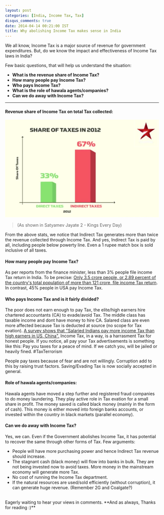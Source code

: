 ```yaml
---
layout: post
categories: [India, Income Tax, Tax]
disqus_comments: true
date: 2014-04-14 00:21:00 IST
title: Why abolishing Income Tax makes sense in India
---
```


We all know, Income Tax is a major source of revenue for government expenditures. But, do we know the impact and effectiveness of Income Tax laws in India?

Few basic questions, that will help us understand the situation:

- **What is the revenue share of Income Tax?**
- **How many people pay Income Tax?**
- **Who pays Income Tax?**
- **What is the role of hawala agents/companies?**
- **Can we do away with Income Tax?**

---

#### Revenue share of Income Tax on total Tax collected:

![Income Tax Share](/res/posts/why-abolishing-income-tax-makes-sense-in-india/income-tax-share.png)
> (As shown in Satyamev Jayate 2 - Kings Every Day)

From the above stats, we notice that Indirect Tax generates more than twice the revenue collected through Income Tax. And yes, Indirect Tax is paid by all, including people below powerty line. Even a 1 rupee match box is sold inclusive of all taxes.

#### How many people pay Income Tax?

As per reports from the finance minister, less than 3% people file income Tax return in India. To be precise: [Only 3.5 crore people, or 2.89 percent of the country's total population of more than 121 crore, file income Tax return](http://www.deccanherald.com/content/299566/less-3-percent-file-income.html). In contrast, 45% people in USA pay Income Tax.

#### Who pays Income Tax and is it fairly divided?

The poor does not earn enough to pay Tax, the elite/high earners hire chartered accountants (CA) to evade/avoid Tax. The middle class has taxable income and dont have money to hire CA. Salared class are even more affected because Tax is deducted at source (no scope for Tax evation). [A survey shows that "Salaried Indians pay more income Tax than high earners in US, China".](http://profit.ndtv.com/news/economy/article-salaried-indians-pay-more-income-tax-than-high-earners-in-us-china-survey-381525) Income Tax, in a way, is a harrasment Tax for honest people. If you notice, all pay your Tax advertisements is something like this: Pay you taxes for a peace of mind. If we catch you, will be jailed or heavily fined. #TaxTerrorism

People pay taxes because of fear and are not willingly. Corruption add to this by raising trust factors. Saving/Evading Tax is now socially accepted in general.

#### Role of hawala agents/companies:

Hawala agents have moved a step further and registered fraud companies to do money laundering. They play active role in Tax evation for a small share in profit. The money saved is called black money (mainly in the form of cash). This money is either moved into foreign banks accounts, or invested within the country in black markets (parallel economy).

#### Can we do away with Income Tax?

Yes, we can. Even if the Government abolishes Income Tax, it has potential to recover the same through other forms of Tax. Few arguments:

- People will have more purchasing power and hence Indirect Tax revenue should increase.
- The stagnant cash (black money) will flow into banks in bulk. They are not being invested now to avoid taxes. More money in the mainstream economy will generate more Tax.
- No cost of running the Income Tax department.
- If the natural resources are used/sold efficiently (without corruption), it can generate huge revenue. (Remember 2G and Coalgate?)

<br />
Eagerly waiting to hear your views in comments. **And as always, Thanks for reading :)**
